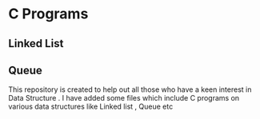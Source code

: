 # C Programs

## Linked List
## Queue

This repository is created to help out all those who have a keen interest in Data Structure . I have added some files which include C programs on various data structures like Linked list , Queue etc
